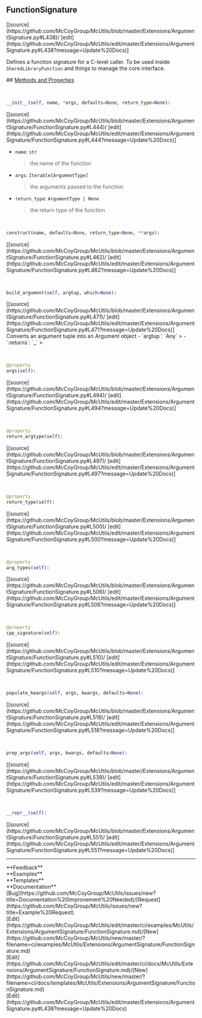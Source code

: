## <a id="McUtils.Extensions.ArgumentSignature.FunctionSignature">FunctionSignature</a> 

<div class="docs-source-link" markdown="1">
[[source](https://github.com/McCoyGroup/McUtils/blob/master/Extensions/ArgumentSignature.py#L438)/
[edit](https://github.com/McCoyGroup/McUtils/edit/master/Extensions/ArgumentSignature.py#L438?message=Update%20Docs)]
</div>

Defines a function signature for a C-level caller.
To be used inside `SharedLibraryFunction` and things to manage the core interface.







<div class="collapsible-section">
 <div class="collapsible-section collapsible-section-header" markdown="1">
## <a class="collapse-link" data-toggle="collapse" href="#methods" markdown="1"> Methods and Properties</a> <a class="float-right" data-toggle="collapse" href="#methods"><i class="fa fa-chevron-down"></i></a>
 </div>
 <div class="collapsible-section collapsible-section-body collapse show" id="methods" markdown="1">
 
<a id="McUtils.Extensions.ArgumentSignature.FunctionSignature.__init__" class="docs-object-method">&nbsp;</a> 
```python
__init__(self, name, *args, defaults=None, return_type=None): 
```
<div class="docs-source-link" markdown="1">
[[source](https://github.com/McCoyGroup/McUtils/blob/master/Extensions/ArgumentSignature/FunctionSignature.py#L444)/
[edit](https://github.com/McCoyGroup/McUtils/edit/master/Extensions/ArgumentSignature/FunctionSignature.py#L444?message=Update%20Docs)]
</div>

  - `name`: `str`
    > the name of the function
  - `args`: `Iterable[ArgumentType]`
    > the arguments passed to the function
  - `return_type`: `ArgumentType | None`
    > the return type of the function


<a id="McUtils.Extensions.ArgumentSignature.FunctionSignature.construct" class="docs-object-method">&nbsp;</a> 
```python
construct(name, defaults=None, return_type=None, **args): 
```
<div class="docs-source-link" markdown="1">
[[source](https://github.com/McCoyGroup/McUtils/blob/master/Extensions/ArgumentSignature/FunctionSignature.py#L462)/
[edit](https://github.com/McCoyGroup/McUtils/edit/master/Extensions/ArgumentSignature/FunctionSignature.py#L462?message=Update%20Docs)]
</div>


<a id="McUtils.Extensions.ArgumentSignature.FunctionSignature.build_argument" class="docs-object-method">&nbsp;</a> 
```python
build_argument(self, argtup, which=None): 
```
<div class="docs-source-link" markdown="1">
[[source](https://github.com/McCoyGroup/McUtils/blob/master/Extensions/ArgumentSignature/FunctionSignature.py#L471)/
[edit](https://github.com/McCoyGroup/McUtils/edit/master/Extensions/ArgumentSignature/FunctionSignature.py#L471?message=Update%20Docs)]
</div>
Converts an argument tuple into an Argument object
  - `argtup`: `Any`
    > 
  - `:returns`: `_`
    >


<a id="McUtils.Extensions.ArgumentSignature.FunctionSignature.args" class="docs-object-method">&nbsp;</a> 
```python
@property
args(self): 
```
<div class="docs-source-link" markdown="1">
[[source](https://github.com/McCoyGroup/McUtils/blob/master/Extensions/ArgumentSignature/FunctionSignature.py#L494)/
[edit](https://github.com/McCoyGroup/McUtils/edit/master/Extensions/ArgumentSignature/FunctionSignature.py#L494?message=Update%20Docs)]
</div>


<a id="McUtils.Extensions.ArgumentSignature.FunctionSignature.return_argtype" class="docs-object-method">&nbsp;</a> 
```python
@property
return_argtype(self): 
```
<div class="docs-source-link" markdown="1">
[[source](https://github.com/McCoyGroup/McUtils/blob/master/Extensions/ArgumentSignature/FunctionSignature.py#L497)/
[edit](https://github.com/McCoyGroup/McUtils/edit/master/Extensions/ArgumentSignature/FunctionSignature.py#L497?message=Update%20Docs)]
</div>


<a id="McUtils.Extensions.ArgumentSignature.FunctionSignature.return_type" class="docs-object-method">&nbsp;</a> 
```python
@property
return_type(self): 
```
<div class="docs-source-link" markdown="1">
[[source](https://github.com/McCoyGroup/McUtils/blob/master/Extensions/ArgumentSignature/FunctionSignature.py#L500)/
[edit](https://github.com/McCoyGroup/McUtils/edit/master/Extensions/ArgumentSignature/FunctionSignature.py#L500?message=Update%20Docs)]
</div>


<a id="McUtils.Extensions.ArgumentSignature.FunctionSignature.arg_types" class="docs-object-method">&nbsp;</a> 
```python
@property
arg_types(self): 
```
<div class="docs-source-link" markdown="1">
[[source](https://github.com/McCoyGroup/McUtils/blob/master/Extensions/ArgumentSignature/FunctionSignature.py#L506)/
[edit](https://github.com/McCoyGroup/McUtils/edit/master/Extensions/ArgumentSignature/FunctionSignature.py#L506?message=Update%20Docs)]
</div>


<a id="McUtils.Extensions.ArgumentSignature.FunctionSignature.cpp_signature" class="docs-object-method">&nbsp;</a> 
```python
@property
cpp_signature(self): 
```
<div class="docs-source-link" markdown="1">
[[source](https://github.com/McCoyGroup/McUtils/blob/master/Extensions/ArgumentSignature/FunctionSignature.py#L510)/
[edit](https://github.com/McCoyGroup/McUtils/edit/master/Extensions/ArgumentSignature/FunctionSignature.py#L510?message=Update%20Docs)]
</div>


<a id="McUtils.Extensions.ArgumentSignature.FunctionSignature.populate_kwargs" class="docs-object-method">&nbsp;</a> 
```python
populate_kwargs(self, args, kwargs, defaults=None): 
```
<div class="docs-source-link" markdown="1">
[[source](https://github.com/McCoyGroup/McUtils/blob/master/Extensions/ArgumentSignature/FunctionSignature.py#L518)/
[edit](https://github.com/McCoyGroup/McUtils/edit/master/Extensions/ArgumentSignature/FunctionSignature.py#L518?message=Update%20Docs)]
</div>


<a id="McUtils.Extensions.ArgumentSignature.FunctionSignature.prep_args" class="docs-object-method">&nbsp;</a> 
```python
prep_args(self, args, kwargs, defaults=None): 
```
<div class="docs-source-link" markdown="1">
[[source](https://github.com/McCoyGroup/McUtils/blob/master/Extensions/ArgumentSignature/FunctionSignature.py#L539)/
[edit](https://github.com/McCoyGroup/McUtils/edit/master/Extensions/ArgumentSignature/FunctionSignature.py#L539?message=Update%20Docs)]
</div>


<a id="McUtils.Extensions.ArgumentSignature.FunctionSignature.__repr__" class="docs-object-method">&nbsp;</a> 
```python
__repr__(self): 
```
<div class="docs-source-link" markdown="1">
[[source](https://github.com/McCoyGroup/McUtils/blob/master/Extensions/ArgumentSignature/FunctionSignature.py#L551)/
[edit](https://github.com/McCoyGroup/McUtils/edit/master/Extensions/ArgumentSignature/FunctionSignature.py#L551?message=Update%20Docs)]
</div>
 </div>
</div>












---


<div markdown="1" class="text-secondary">
<div class="container">
  <div class="row">
   <div class="col" markdown="1">
**Feedback**   
</div>
   <div class="col" markdown="1">
**Examples**   
</div>
   <div class="col" markdown="1">
**Templates**   
</div>
   <div class="col" markdown="1">
**Documentation**   
</div>
   <div class="col" markdown="1">
   
</div>
   <div class="col" markdown="1">
   
</div>
   <div class="col" markdown="1">
   
</div>
</div>
  <div class="row">
   <div class="col" markdown="1">
[Bug](https://github.com/McCoyGroup/McUtils/issues/new?title=Documentation%20Improvement%20Needed)/[Request](https://github.com/McCoyGroup/McUtils/issues/new?title=Example%20Request)   
</div>
   <div class="col" markdown="1">
[Edit](https://github.com/McCoyGroup/McUtils/edit/master/ci/examples/McUtils/Extensions/ArgumentSignature/FunctionSignature.md)/[New](https://github.com/McCoyGroup/McUtils/new/master/?filename=ci/examples/McUtils/Extensions/ArgumentSignature/FunctionSignature.md)   
</div>
   <div class="col" markdown="1">
[Edit](https://github.com/McCoyGroup/McUtils/edit/master/ci/docs/McUtils/Extensions/ArgumentSignature/FunctionSignature.md)/[New](https://github.com/McCoyGroup/McUtils/new/master/?filename=ci/docs/templates/McUtils/Extensions/ArgumentSignature/FunctionSignature.md)   
</div>
   <div class="col" markdown="1">
[Edit](https://github.com/McCoyGroup/McUtils/edit/master/Extensions/ArgumentSignature.py#L438?message=Update%20Docs)   
</div>
   <div class="col" markdown="1">
   
</div>
   <div class="col" markdown="1">
   
</div>
   <div class="col" markdown="1">
   
</div>
</div>
</div>
</div>
